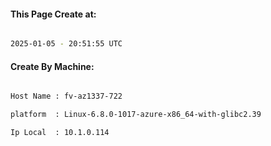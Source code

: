 
   
#### This Page Create at:

```bash

2025-01-05 - 20:51:55 UTC

```

#### Create By Machine:

```bash

Host Name : fv-az1337-722

platform  : Linux-6.8.0-1017-azure-x86_64-with-glibc2.39

Ip Local  : 10.1.0.114

```

